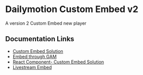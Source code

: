 # Dailymotion Custom Embed v2

A version 2 Custom Embed new player


## Documentation Links

- [Custom Embed Solution](https://dmvs-apac.github.io/custom-embed-v2/)
- [Embed through GAM](https://dmvs-apac.github.io/custom-embed-v2/embed_gam)
- [React Component- Custom Embed Solution](https://www.npmjs.com/package/@dmvs-apac/dm-custom-embed-react)
- [Livestream Embed](https://dmvs-apac.github.io/custom-embed-v2/livestream)
